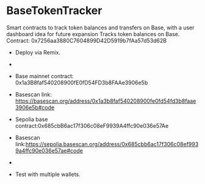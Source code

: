 # BaseTokenTracker
Smart contracts to track token balances and transfers on Base, with a user dashboard idea for future expansion
Tracks token balances on Base. Contract: 0x7256aa3880C7604899D42D5919b7fAa57d53d62B
- Deploy via Remix.
- 
- Base mainnet contract: 0x1a3B8faf540208900fE0fD54FD3b8FAAe3906e5b
- Basescan link: https://basescan.org/address/0x1a3b8faf540208900fe0fd54fd3b8faae3906e5b#code

- Sepolia base contract:0x685cbB6ac17f306c08eF9939A4ffc90e036e57Ae
- Basescan link:https://sepolia.basescan.org/address/0x685cbb6ac17f306c08ef9939a4ffc90e036e57ae#code
- 
- Test with multiple wallets.
